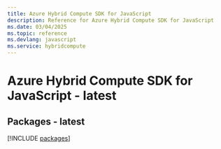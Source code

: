 ```yaml
---
title: Azure Hybrid Compute SDK for JavaScript
description: Reference for Azure Hybrid Compute SDK for JavaScript
ms.date: 03/04/2025
ms.topic: reference
ms.devlang: javascript
ms.service: hybridcompute
---
```

# Azure Hybrid Compute SDK for JavaScript - latest
## Packages - latest
[!INCLUDE [packages](hybrid-compute-index.md)]